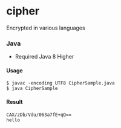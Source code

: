 # cipher
Encrypted in various languages


### Java
- Required Java 8 Higher

#### Usage

```
$ javac -encoding UTF8 CipherSample.java
$ java CipherSample
```

#### Result
```
CAX/zDb/Vdu/063a7fE+qQ==
hello
```